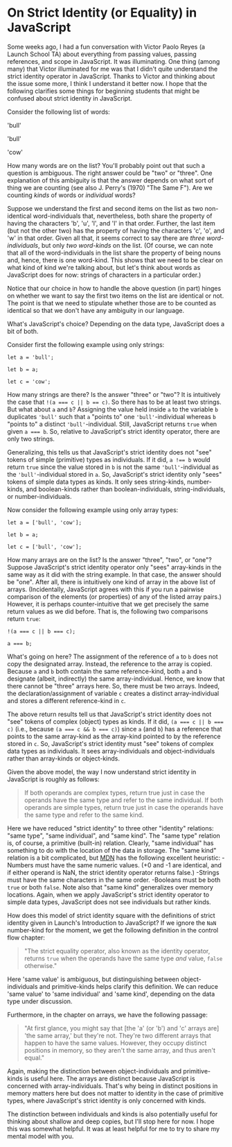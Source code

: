 # On Strict Identity (or Equality) in JavaScript #

Some weeks ago, I had a fun conversation with Victor Paolo Reyes (a Launch School TA) about everything from passing values, passing references, and scope in JavaScript. It was illuminating. One thing (among many) that Victor illuminated for me was that I didn't quite understand the strict identity operator in JavaScript. Thanks to Victor and thinking about the issue some more, I think I understand it better now. I hope that the following clarifies some things for beginning students that might be confused about strict identity in JavaScript.

Consider the following list of words:

'bull'

'bull'

'cow'

How many words are on the list? You'll probably point out that such a question is ambiguous. The right answer could be "two" or "three". One explanation of this ambiguity is that the answer depends on what sort of thing we are counting (see also J. Perry's (1970) "The Same F"). Are we counting _kinds_ of words or _individual_ words?

Suppose we understand the first and second items on the list as two non-identical word-individuals that, nevertheless, both share the property of having the characters 'b', 'u', 'l', and 'l' in that order. Further, the last item (but not the other two) has the property of having the characters 'c', 'o', and 'w' in that order. Given all that, it seems correct to say there are _three word-individuals_, but only _two word-kinds_ on the list. (Of course, we can note that all of the word-individuals in the list share the property of being nouns and, hence, there is one word-kind. This shows that we need to be clear on what kind of kind we're talking about, but let's think about words as JavaScript does for now: strings of characters in a particular order.)

Notice that our choice in how to handle the above question (in part) hinges on whether we want to say the first two items on the list are identical or not. The point is that we need to stipulate whether those are to be counted as identical so that we don't have any ambiguity in our language.

What's JavaScript's choice? Depending on the data type, JavaScript does a bit of both.

Consider first the following example using only strings:

`let a = 'bull';`

`let b = a;`

`let c = 'cow';`

How many strings are there? Is the answer "three" or "two"? It is intuitively the case that `!(a === c || b == c)`. So there has to be at least two strings. But what about `a` and `b`? Assigning the value held inside `a` to the variable `b` duplicates `'bull'` such that `a` "points to" one `'bull'`-individual whereas `b` "points to" a distinct `'bull'`-individual. Still, JavaScript returns `true` when given `a === b`. So, relative to JavaScript's strict identity operator, there are only two strings.

Generalizing, this tells us that JavaScript's strict identity does not "see" tokens of simple (primitive) types as individuals. If it did, `a !== b` would return `true` since the value stored in `b` is not the same `'bull'`-individual as the `'bull'`-individual stored in `a`. So, JavaScript's strict identity only "sees" tokens of simple data types as kinds. It only sees string-kinds, number-kinds, and boolean-kinds rather than boolean-individuals, string-individuals, or number-individuals.

Now consider the following example using only array types:

`let a = ['bull', 'cow'];`

`let b = a;`

`let c = ['bull', 'cow'];`

How many arrays are on the list? Is the answer "three", "two", or "one"? Suppose JavaScript's strict identity operator only "sees" array-kinds in the same way as it did with the string example. In that case, the answer should be "one". After all, there is intuitively one kind of array in the above list of arrays. (Incidentally, JavaScript agrees with this if you run a pairwise comparison of the elements (or properties) of any of the listed array pairs.) However, it is perhaps counter-intuitive that we get precisely the same return values as we did before. That is, the following two comparisons return `true`:

`!(a === c || b === c);`

`a === b;`

What's going on here? The assignment of the reference of `a` to `b` does not copy the designated array. Instead, the reference to the array is copied. Because `a` and `b` both contain the same reference-kind, both `a` and `b` designate (albeit, indirectly) the same array-individual. Hence, we know that there cannot be "three" arrays here. So, there must be two arrays. Indeed, the declaration/assignment of variable `c` creates a distinct array-individual and stores a different reference-kind in `c`.

The above return results tell us that JavaScript's strict identity does not "see" tokens of complex (object) types as kinds. If it did, `(a === c || b === c)` (i.e., because `(a === c && b === c)`) since `a` (and `b`) has a reference that points to the same array-kind as the array-kind pointed to by the reference stored in `c`. So, JavaScript's strict identity must "see" tokens of complex data types as individuals. It sees array-individuals and object-individuals rather than array-kinds or object-kinds.

Given the above model, the way I now understand strict identity in JavaScript is roughly as follows:

>If both operands are complex types, return true just in case the operands have the same type and refer to the same individual. If both operands are simple types, return true just in case the operands have the same type and refer to the same kind.

Here we have reduced "strict identity" to three other "identity" relations: "same type", "same individual", and "same kind". The "same type" relation is, of course, a primitive (built-in) relation. Clearly, "same individual" has something to do with the location of the data in storage.  The "same kind" relation is a bit complicated, but [MDN](https://developer.mozilla.org/en-US/docs/Web/JavaScript/Reference/Operators/Strict_equality) has the following excellent heuristic:
-Numbers must have the same numeric values. (+0 and -1 are identical, and if either operand is NaN, the strict identity operator returns false.)
-Strings must have the same characters in the same order.
-Booleans must be both `true` or both `false`.
Note also that "same kind" generalizes over memory locations. Again, when we apply JavaScript's strict identity operator to simple data types, JavaScript does not see individuals but rather kinds.

How does this model of strict identity square with the definitions of strict identity given in Launch's Introduction to JavaScript? If we ignore the `NaN` number-kind for the moment, we get the following definition in the control flow chapter:

>"The strict equality operator, also known as the identity operator, returns `true` when the operands have the same type _and_ value, `false` otherwise."

Here 'same value' is ambiguous, but distinguishing between object-individuals and primitive-kinds helps clarify this definition. We can reduce 'same value' to 'same individual' and 'same kind', depending on the data type under discussion.

Furthermore, in the chapter on arrays, we have the following passage:

>"At first glance, you might say that [the 'a' (or 'b') and 'c' arrays are] 'the same array,' but they're not. They're two different arrays that happen to have the same values. However, they occupy distinct positions in memory, so they aren't the same array, and thus aren't equal."

Again, making the distinction between object-individuals and primitive-kinds is useful here. The arrays are distinct because JavaScript is concerned with array-individuals. That's why being in distinct positions in memory matters here but does not matter to identity in the case of primitive types, where JavaScript's strict identity is only concerned with kinds.

The distinction between individuals and kinds is also potentially useful for thinking about shallow and deep copies, but I'll stop here for now. I hope this was somewhat helpful. It was at least helpful for me to try to share my mental model with you.
